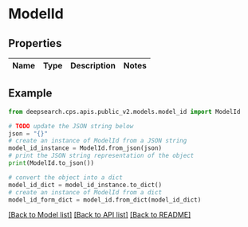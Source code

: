 # ModelId


## Properties

Name | Type | Description | Notes
------------ | ------------- | ------------- | -------------

## Example

```python
from deepsearch.cps.apis.public_v2.models.model_id import ModelId

# TODO update the JSON string below
json = "{}"
# create an instance of ModelId from a JSON string
model_id_instance = ModelId.from_json(json)
# print the JSON string representation of the object
print(ModelId.to_json())

# convert the object into a dict
model_id_dict = model_id_instance.to_dict()
# create an instance of ModelId from a dict
model_id_form_dict = model_id.from_dict(model_id_dict)
```
[[Back to Model list]](../README.md#documentation-for-models) [[Back to API list]](../README.md#documentation-for-api-endpoints) [[Back to README]](../README.md)


